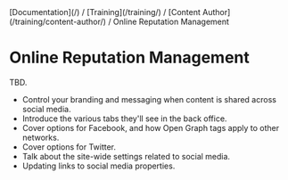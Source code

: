 <div class="breadcrumbs">
[Documentation](/) / [Training](/training/) / [Content Author](/training/content-author/) / Online Reputation Management
</div>

# Online Reputation Management

TBD.

* Control your branding and messaging when content is shared across social media.
 * Introduce the various tabs they'll see in the back office.
 * Cover options for Facebook, and how Open Graph tags apply to other networks.
 * Cover options for Twitter.
* Talk about the site-wide settings related to social media.
 * Updating links to social media properties.